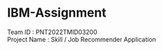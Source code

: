 # IBM-Assignment
Team ID	: PNT2022TMID03200 </br>
Project Name :	Skill / Job Recommender Application
